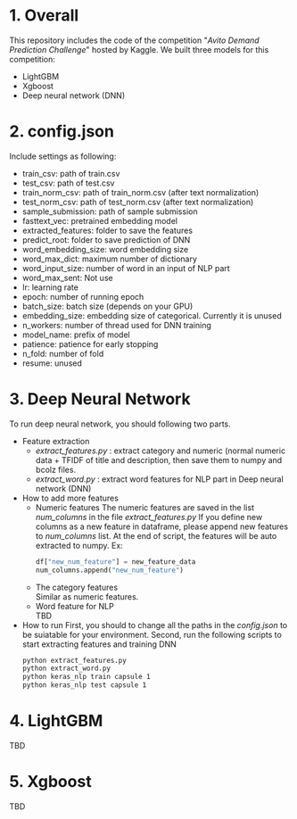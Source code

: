 # 1. Overall
This repository includes the code of the competition "_Avito Demand Prediction Challenge_" hosted by Kaggle.
We built three models for this competition:
- LightGBM
- Xgboost
- Deep neural network (DNN)

# 2. config.json
Include settings as following:
- train_csv: path of train.csv
- test_csv: path of test.csv
- train_norm_csv: path of train_norm.csv (after text normalization)
- test_norm_csv: path of test_norm.csv (after text normalization)
- sample_submission: path of sample submission
- fasttext_vec: pretrained embedding model
- extracted_features: folder to save the features
- predict_root: folder to save prediction of DNN
- word_embedding_size: word embedding size
- word_max_dict: maximum number of dictionary
- word_input_size: number of word in an input of NLP part
- word_max_sent: Not use
- lr: learning rate
- epoch: number of running epoch
- batch_size: batch size (depends on your GPU)
- embedding_size: embedding size of categorical. Currently it is unused
- n_workers: number of thread used for DNN training
- model_name: prefix of model
- patience: patience for early stopping
- n_fold: number of fold
- resume: unused

# 3. Deep Neural Network
To run deep neural network, you should following two parts.
- Feature extraction  
  - _extract_features.py_ : extract category and numeric (normal numeric data + TFIDF of title and description, then save them to numpy and bcolz files. 
  - _extract_word.py_ : extract word features for NLP part in Deep neural network (DNN)
- How to add more features  
  - Numeric features
The numeric features are saved in the list _num_columns_ in the file _extract_features.py_
If you define new columns as a new feature in dataframe, please append new features to _num_columns_ list.
At the end of script, the features will be auto extracted to numpy.
Ex: 
    ```python
    df["new_num_feature"] = new_feature_data
    num_columns.append("new_num_feature")
    ```  
  - The category features  
    Similar as numeric features.
  - Word feature for NLP  
    TBD
- How to run
First, you should to change all the paths in the _config.json_ to be suiatable for your environment.
Second, run the following scripts to start extracting features and training DNN
     ```sh
    python extract_features.py
    python extract_word.py
    python keras_nlp train capsule 1
    python keras_nlp test capsule 1
    ```  
# 4. LightGBM
TBD

# 5. Xgboost
TBD
